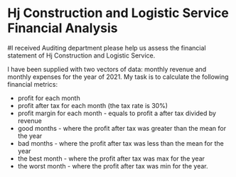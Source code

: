 # Hj Construction and Logistic Service Financial Analysis


#I received Auditing department please help us assess the
financial statement of Hj Construction and Logistic Service.

I have been supplied with two vectors of data: monthly revenue and monthly
expenses for the year of 2021. My task is to calculate the following
financial metrics:

* profit for each month
* profit after tax for each month (the tax rate is 30%)
* profit margin for each month - equals to profit a after tax divided by revenue
* good months - where the profit after tax was greater than the mean for the year
* bad months - where the profit after tax was less than the mean for the year
* the best month - where the profit after tax was max for the year
* the worst month - where the profit after tax was min for the year.


